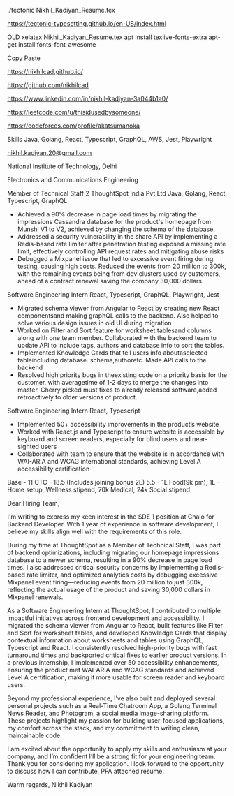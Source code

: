 ./tectonic Nikhil_Kadiyan_Resume.tex

https://tectonic-typesetting.github.io/en-US/index.html





OLD
xelatex Nikhil_Kadiyan_Resume.tex
apt install texlive-fonts-extra
apt-get install fonts-font-awesome


Copy Paste

https://nikhilcad.github.io/

https://github.com/nikhilcad

https://www.linkedin.com/in/nikhil-kadiyan-3a044b1a0/

https://leetcode.com/u/thisidusedbysomeone/

https://codeforces.com/profile/akatsumanoka

Skills
Java, Golang, React, Typescript, GraphQL, AWS, Jest, Playwright

nikhil.kadiyan.20@gmail.com

National Institute of Technology, Delhi

Electronics and Communications Engineering

Member of Technical Staff 2
ThoughtSpot India Pvt Ltd
Java, Golang, React, Typescript, GraphQL
- Achieved a 90% decrease in page load times by migrating the impressions Cassandra database for the product's homepage from Munshi V1 to V2, achieved by changing the schema of the database.
- Addressed a security vulnerability in the share API by implementing a Redis-based rate limiter after penetration testing exposed a missing rate limit, effectively controlling API request rates and mitigating abuse risks
- Debugged a Mixpanel issue that led to excessive event firing during testing, causing high costs. Reduced the events from 20 million to 300k, with the remaining events being from dev clusters used by customers, ahead of a contract renewal saving the company 30,000 dollars.


Software Engineering Intern
React, Typescript, GraphQL, Playwright, Jest
- Migrated schema viewer from Angular to React by creating new React componentsand making graphQL calls to the backend. Also helped to solve various design issues in old UI during migration
- Worked on Filter and Sort feature for worksheet tablesand columns along with one team member. Collaborated with the backend team to update API to include tags, authors and database info to sort the tables.
- Implemented Knowledge Cards that tell users info aboutaselected tableincluding database. schema,authoretc. Made API calls to the backend
- Resolved high priority bugs in theexisting code on a priority basis for the customer, with averagetime of 1-2 days to merge the changes into master. Cherry picked must fixes to already released software,added retroactively to older versions of product.

Software Engineering Intern
React, Typescript
- Implemented 50+ accessibility improvements in the product’s website
- Worked with React.js and Typescript to ensure website is accessible by keyboard and screen readers, especially for blind users and near-sighted users
- Collaborated with team to ensure that the website is in accordance with WAI-ARIA and WCAG international standards, achieving Level A accessibility certification

Base - 11
CTC - 18.5 (Includes joining bonus 2L)
5.5 - 1L Food(9k pm), 1L - Home setup, Wellness stipend, 70k Medical, 24k Social stipend







Dear Hiring Team,

I'm writing to express my keen interest in the SDE 1 position at Chalo for Backend Developer. With 1 year of experience in software development, I believe my skills align well with the requirements of this role.

During my time at ThoughtSpot as a Member of Technical Staff, I was part of backend optimizations, including migrating our homepage impressions database to a newer schema, resulting in a 90% decrease in page load times. I also addressed critical security concerns by implementing a Redis-based rate limiter, and optimized analytics costs by debugging excessive Mixpanel event firing—reducing events from 20 million to just 300k, reflecting the actual usage of the product and saving 30,000 dollars in Mixpanel renewals.

As a Software Engineering Intern at ThoughtSpot, I contributed to multiple impactful initiatives across frontend development and accessibility. I migrated the schema viewer from Angular to React, built features like Filter and Sort for worksheet tables, and developed Knowledge Cards that display contextual information about worksheets and tables using GraphQL, Typescript and React. I consistently resolved high-priority bugs with fast turnaround times and backported critical fixes to earlier product versions. In a previous internship, I implemented over 50 accessibility enhancements, ensuring the product met WAI-ARIA and WCAG standards and achieved Level A certification, making it more usable for screen reader and keyboard users.

Beyond my professional experience, I’ve also built and deployed several personal projects such as a Real-Time Chatroom App, a Golang Terminal News Reader, and Photogram, a social media image-sharing platform. These projects highlight my passion for building user-focused applications, my comfort across the stack, and my commitment to writing clean, maintainable code.

I am excited about the opportunity to apply my skills and enthusiasm at your company, and I’m confident I’ll be a strong fit for your engineering team. Thank you for considering my application. I look forward to the opportunity to discuss how I can contribute. PFA attached resume.

Warm regards,
Nikhil Kadiyan
